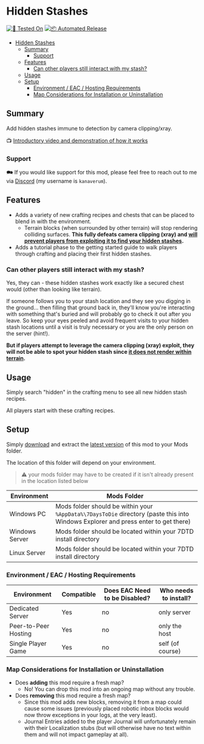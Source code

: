 # Hidden Stashes

[![🧪 Tested On](https://img.shields.io/badge/🧪%20Tested%20On-A21.2%20b30-blue.svg)](https://7daystodie.com/) [![📦 Automated Release](https://github.com/jonathan-robertson/hidden-stashes/actions/workflows/release.yml/badge.svg)](https://github.com/jonathan-robertson/hidden-stashes/actions/workflows/release.yml)

- [Hidden Stashes](#hidden-stashes)
  - [Summary](#summary)
    - [Support](#support)
  - [Features](#features)
    - [Can other players still interact with my stash?](#can-other-players-still-interact-with-my-stash)
  - [Usage](#usage)
  - [Setup](#setup)
    - [Environment / EAC / Hosting Requirements](#environment--eac--hosting-requirements)
    - [Map Considerations for Installation or Uninstallation](#map-considerations-for-installation-or-uninstallation)

## Summary

Add hidden stashes immune to detection by camera clipping/xray.

📺 [Introductory video and demonstration of how it works](https://youtu.be/SvvSQayCzdM)

### Support

🗪 If you would like support for this mod, please feel free to reach out to me via [Discord](https://discord.gg/hYa2sNHXya) (my username is `kanaverum`).

## Features

- Adds a variety of new crafting recipes and chests that can be placed to blend in with the environment.
  - Terrain blocks (when surrounded by other terrain) will stop rendering colliding surfaces. __**This fully defeats camera clipping (xray) and [will prevent players from exploiting it to find your hidden stashes](https://youtu.be/SvvSQayCzdM).**__
- Adds a tutorial phase to the getting started guide to walk players through crafting and placing their first hidden stashes.

### Can other players still interact with my stash?

Yes, they can - these hidden stashes work exactly like a secured chest would (other than looking like terrain).

If someone follows you to your stash location and they see you digging in the ground... then filling that ground back in, they'll know you're interacting with something that's buried and will probably go to check it out after you leave. So keep your eyes peeled and avoid frequent visits to your hidden stash locations until a visit is truly necessary or you are the only person on the server (hint!).

__**But if players attempt to leverage the camera clipping (xray) exploit, they will not be able to spot your hidden stash since [it does not render within terrain](https://youtu.be/SvvSQayCzdM).**__

## Usage

Simply search "hidden" in the crafting menu to see all new hidden stash recipes.

All players start with these crafting recipes.

## Setup

Simply [download](https://github.com/jonathan-robertson/hidden-stashes/releases/latest/download/hidden-stashes.zip) and extract the [latest version](https://github.com/jonathan-robertson/hidden-stashes/releases/latest/) of this mod to your Mods folder.

The location of this folder will depend on your environment.

> :warning: your mods folder may have to be created if it isn't already present in the location listed below

Environment | Mods Folder
--- | ---
Windows PC | Mods folder should be within your `%AppData%\7DaysToDie` directory (paste this into Windows Explorer and press enter to get there)
Windows Server | Mods folder should be located within your 7DTD install directory
Linux Server | Mods folder should be located within your 7DTD install directory

### Environment / EAC / Hosting Requirements

Environment | Compatible | Does EAC Need to be Disabled? | Who needs to install?
--- | --- | --- | ---
Dedicated Server | Yes | no | only server
Peer-to-Peer Hosting | Yes | no | only the host
Single Player Game | Yes | no | self (of course)

### Map Considerations for Installation or Uninstallation

- Does __adding__ this mod require a fresh map?
  - No! You can drop this mod into an ongoing map without any trouble.
- Does __removing__ this mod require a fresh map?
  - Since this mod adds new blocks, removing it from a map could cause some issues (previously placed robotic inbox blocks would now throw exceptions in your logs, at the very least).
  - Journal Entries added to the player Journal will unfortunately remain with their Localization stubs (but will otherwise have no text within them and will not impact gameplay at all).
